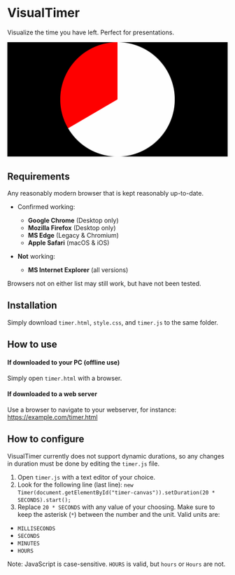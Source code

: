 # VisualTimer
Visualize the time you have left. Perfect for presentations.

![Screenshot][screen]

## Requirements
Any reasonably modern browser that is kept reasonably up-to-date.

- Confirmed working:

  - **Google Chrome** (Desktop only)
  - **Mozilla Firefox** (Desktop only)
  - **MS Edge** (Legacy & Chromium)
  - **Apple Safari** (macOS & iOS)

- **Not** working:
  - **MS Internet Explorer** (all versions)

Browsers not on either list may still work, but have not been tested.

## Installation
Simply download `timer.html`, `style.css`, and `timer.js` to the same folder.

## How to use
#### If downloaded to your PC (offline use)
Simply open `timer.html` with a browser.

#### If downloaded to a web server
Use a browser to navigate to your webserver, for instance: https://example.com/timer.html

## How to configure
VisualTimer currently does not support dynamic durations, so any changes in duration must be done by editing the `timer.js` file.

1. Open `timer.js` with a text editor of your choice.
2. Look for the following line (last line): `new Timer(document.getElementById("timer-canvas")).setDuration(20 * SECONDS).start();`
3. Replace `20 * SECONDS` with any value of your choosing. Make sure to keep the asterisk (`*`) between the number and the unit. Valid units are:
  - `MILLISECONDS`
  - `SECONDS`
  - `MINUTES`
  - `HOURS`

Note: JavaScript is case-sensitive. `HOURS` is valid, but `hours` or `Hours` are not.


  [screen]: screenshot.png